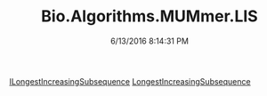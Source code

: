 ﻿---
title: Bio.Algorithms.MUMmer.LIS
date: 6/13/2016 8:14:31 PM
---

[ILongestIncreasingSubsequence](T-Bio.Algorithms.MUMmer.LIS.ILongestIncreasingSubsequence.html)
[LongestIncreasingSubsequence](T-Bio.Algorithms.MUMmer.LIS.LongestIncreasingSubsequence.html)

